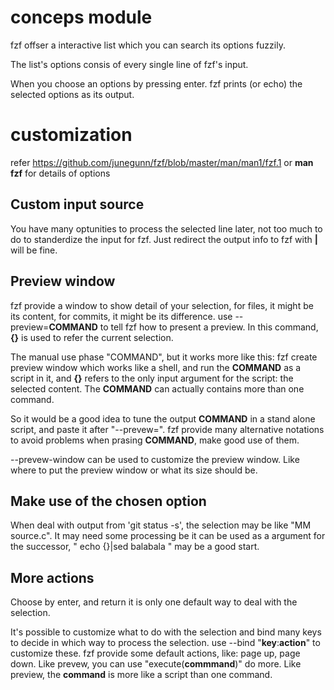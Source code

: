 # conceps module
fzf offser a interactive list which you can search its options fuzzily.

The list's options consis of every single line of fzf's input.

When you choose an options by pressing enter. fzf prints (or echo) the selected options as its output.

# customization
refer https://github.com/junegunn/fzf/blob/master/man/man1/fzf.1
or **man fzf** for details of options
## Custom input source
You have many optunities to process the selected line later, not too much to do to standerdize the input for fzf. Just redirect the output info to fzf with **|** will be fine.
## Preview window
fzf provide a window to show detail of your selection, for files, it might be its content, for commits, it might be its difference.
use --preview=**COMMAND** to tell fzf how to present a preview. In this command, **{}** is used to refer the current selection.

The manual use phase "COMMAND", but it works more like this: fzf create preview window which works like a shell, and run the **COMMAND** as a script in it, and **{}** refers to the only input argument for the script: the selected content. The **COMMAND** can actually contains more than one command.

So it would be a good idea to tune the output **COMMAND** in a stand alone script, and paste it after "--prevew=". fzf provide many alternative notations to avoid problems when prasing **COMMAND**, make good use of them.

--prevew-window can be used to customize the preview window. Like where to put the preview window or what its size should be.
## Make use of the chosen option
When deal with output from 'git status -s', the selection may be like "MM source.c". It may need some processing be it can be used as a argument for the successor, " echo {}|sed balabala " may be a good start.
## More actions
Choose by enter, and return it is only one default way to deal with the selection. 

It's possible to customize what to do with the selection and bind many keys to decide in which way to process the selection.
use --bind "**key**:**action**" to customize these. fzf provide some default actions, like: page up, page down. Like prevew, you can use "execute(**commmand**)" do more. Like preview, the **command** is more like a script than one command.